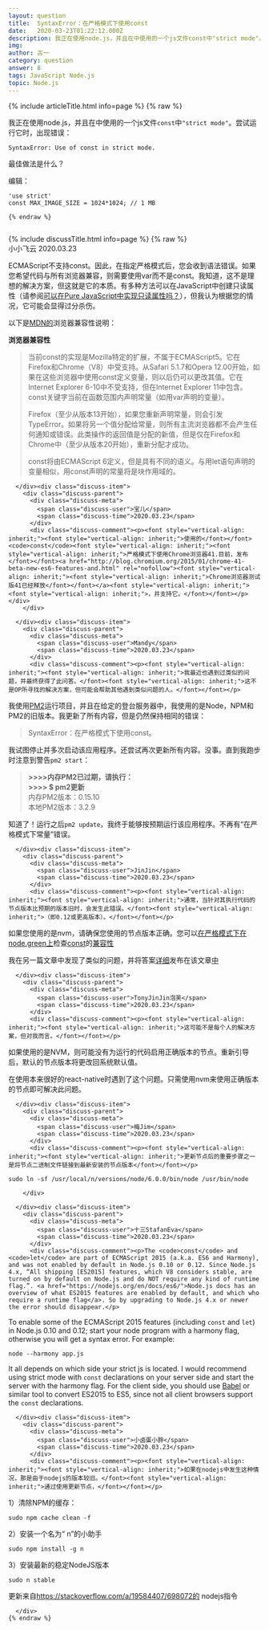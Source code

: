 ```yaml
---
layout: question
title:  SyntaxError：在严格模式下使用const
date:   2020-03-23T01:22:12.000Z
description: 我正在使用node.js，并且在中使用的一个js文件const中"strict mode"。尝试运行它时，出现错误：SyntaxError  Use ...
img: 
author: 古一
category: question
answer: 8
tags: JavaScript Node.js
topic: Node.js
---
```

<div class="article-root">
  <div class="article">
    {% include articleTitle.html info=page %}
    {% raw %}
    <div class="article-content"><p><font style="vertical-align: inherit;"><font style="vertical-align: inherit;">我正在使用node.js，并且在中使用的一个js文件</font></font><code>const</code><font style="vertical-align: inherit;"><font style="vertical-align: inherit;">中</font></font><code>"strict mode"</code><font style="vertical-align: inherit;"><font style="vertical-align: inherit;">。</font><font style="vertical-align: inherit;">尝试运行它时，出现错误：</font></font></p>

<pre><code>SyntaxError: Use of const in strict mode.
</code></pre>

<p><font style="vertical-align: inherit;"><font style="vertical-align: inherit;">最佳做法是什么？</font></font></p>

<p><font style="vertical-align: inherit;"><font style="vertical-align: inherit;">编辑：</font></font></p>

<pre><code>'use strict'<font></font>
const MAX_IMAGE_SIZE = 1024*1024; // 1 MB<font></font>
</code></pre></div>
    {% endraw %}
  </div>
  <p style="height: 0;width:0;overflow: hidden;"> 第2582篇《SyntaxError：在严格模式下使用const》来自Winter(https://github.com/aiyld/aiyld.github.io)的站点</p>
  <div class="discuss-wrapper">
    {% include discussTitle.html info=page %}
    {% raw %}
    <div class="discuss-item">
        <div class="discuss-parent">
          <div class="discuss-meta">
            <span class="discuss-user">小小飞云</span>
            <span class="discuss-time">2020.03.23</span>
          </div>
          <div class="discuss-comment"><p><font style="vertical-align: inherit;"><font style="vertical-align: inherit;">ECMAScript不支持const。</font><font style="vertical-align: inherit;">因此，在指定严格模式后，您会收到语法错误。</font><font style="vertical-align: inherit;">如果您希望代码与所有浏览器兼容，则需要使用var而不是const。</font><font style="vertical-align: inherit;">我知道，这不是理想的解决方案，但这就是它的本质。</font><font style="vertical-align: inherit;">有多种方法可以在JavaScript中创建只读属性（请参阅</font></font><a href="https://stackoverflow.com/questions/366047/can-read-only-properties-be-implemented-in-pure-javascript"><font style="vertical-align: inherit;"><font style="vertical-align: inherit;">可以在Pure JavaScript中实现只读属性吗？</font></font></a><font style="vertical-align: inherit;"><font style="vertical-align: inherit;">），但我认为根据您的情况，它可能会显得过分杀伤。</font></font></p>

<p><font style="vertical-align: inherit;"><font style="vertical-align: inherit;">以下是</font></font><a href="https://developer.mozilla.org/en-US/docs/Web/JavaScript/Reference/Statements/const" rel="nofollow noreferrer"><font style="vertical-align: inherit;"><font style="vertical-align: inherit;">MDN的</font></font></a><font style="vertical-align: inherit;"><font style="vertical-align: inherit;">浏览器兼容性说明</font><font style="vertical-align: inherit;">：</font></font></p>

<p><strong><font style="vertical-align: inherit;"><font style="vertical-align: inherit;">浏览器兼容性</font></font></strong></p>

<blockquote>
  <p><font style="vertical-align: inherit;"><font style="vertical-align: inherit;">当前const的实现是Mozilla特定的扩展，不属于ECMAScript5。它在Firefox和Chrome（V8）中受支持。</font><font style="vertical-align: inherit;">从Safari 5.1.7和Opera 12.00开始，如果在这些浏览器中使用const定义变量，则以后仍可以更改其值。</font><font style="vertical-align: inherit;">它在Internet Explorer 6-10中不受支持，但在Internet Explorer 11中包含。const关键字当前在函数范围内声明常量（如用var声明的变量）。</font></font></p>
  
  <p><font style="vertical-align: inherit;"><font style="vertical-align: inherit;">Firefox（至少从版本13开始），如果您重新声明常量，则会引发TypeError。</font><font style="vertical-align: inherit;">如果将另一个值分配给常量，则所有主流浏览器都不会产生任何通知或错误。</font><font style="vertical-align: inherit;">此类操作的返回值是分配的新值，但是仅在Firefox和Chrome中（至少从版本20开始），重新分配才成功。</font></font></p>
  
  <p><font style="vertical-align: inherit;"><font style="vertical-align: inherit;">const将由ECMAScript 6定义，但是具有不同的语义。</font><font style="vertical-align: inherit;">与用let语句声明的变量相似，用const声明的常量将是块作用域的。</font></font></p>
</blockquote></div>
        </div>
        
      </div><div class="discuss-item">
        <div class="discuss-parent">
          <div class="discuss-meta">
            <span class="discuss-user">宝儿</span>
            <span class="discuss-time">2020.03.23</span>
          </div>
          <div class="discuss-comment"><p><font style="vertical-align: inherit;"><font style="vertical-align: inherit;">使用的</font></font><code>const</code><font style="vertical-align: inherit;"><font style="vertical-align: inherit;">严格模式下使用Chrome浏览器41.目前，发布</font></font><a href="http://blog.chromium.org/2015/01/chrome-41-beta-new-es6-features-and.html" rel="nofollow"><font style="vertical-align: inherit;"><font style="vertical-align: inherit;">Chrome浏览器测试版41已经释放</font></font></a><font style="vertical-align: inherit;"><font style="vertical-align: inherit;">，并支持它。</font></font></p></div>
        </div>
        
      </div><div class="discuss-item">
        <div class="discuss-parent">
          <div class="discuss-meta">
            <span class="discuss-user">Mandy</span>
            <span class="discuss-time">2020.03.23</span>
          </div>
          <div class="discuss-comment"><p><font style="vertical-align: inherit;"><font style="vertical-align: inherit;">我最近也遇到过类似的问题，并最终获得了此问答。</font><font style="vertical-align: inherit;">这不是OP所寻找的解决方案，但可能会帮助其他遇到类似问题的人。</font></font></p>

<p><font style="vertical-align: inherit;"><font style="vertical-align: inherit;">我使用</font></font><a href="http://pm2.keymetrics.io/" rel="nofollow noreferrer"><font style="vertical-align: inherit;"><font style="vertical-align: inherit;">PM2</font></font></a><font style="vertical-align: inherit;"><font style="vertical-align: inherit;">运行项目，并且在给定的登台服务器中，我使用的是Node，NPM和PM2的旧版本。</font><font style="vertical-align: inherit;">我更新了所有内容，但是仍然保持相同的错误：</font></font></p>

<blockquote>
  <p><font style="vertical-align: inherit;"><font style="vertical-align: inherit;">SyntaxError：在严格模式下使用const。</font></font></p>
</blockquote>

<p><font style="vertical-align: inherit;"><font style="vertical-align: inherit;">我试图停止并多次启动该应用程序。</font><font style="vertical-align: inherit;">还尝试再次更新所有内容。</font><font style="vertical-align: inherit;">没事。</font><font style="vertical-align: inherit;">直到我跑步时注意到警告</font></font><code>pm2 start</code><font style="vertical-align: inherit;"><font style="vertical-align: inherit;">：</font></font></p>

<blockquote>
  <p><strong><font style="vertical-align: inherit;"><font style="vertical-align: inherit;">&gt;&gt;&gt;&gt;内存PM2已过期，请执行：</font></font></strong><br>
  <strong><font style="vertical-align: inherit;"><font style="vertical-align: inherit;">&gt;&gt;&gt;&gt; $ pm2更新</font></font></strong><br><font style="vertical-align: inherit;"><font style="vertical-align: inherit;"> 
  内存PM2版本：0.15.10 </font></font><br><font style="vertical-align: inherit;"><font style="vertical-align: inherit;">
  本地PM2版本：3.2.9</font></font></p>
</blockquote>

<p><font style="vertical-align: inherit;"><font style="vertical-align: inherit;">知道了！</font><font style="vertical-align: inherit;">运行之后</font></font><code>pm2 update</code><font style="vertical-align: inherit;"><font style="vertical-align: inherit;">，我终于能够按预期运行该应用程序。</font><font style="vertical-align: inherit;">不再有“在严格模式下常量”错误。</font></font></p></div>
        </div>
        
      </div><div class="discuss-item">
        <div class="discuss-parent">
          <div class="discuss-meta">
            <span class="discuss-user">JinJin</span>
            <span class="discuss-time">2020.03.23</span>
          </div>
          <div class="discuss-comment"><p><font style="vertical-align: inherit;"><font style="vertical-align: inherit;">通常，当针对其执行代码的节点版本比预期的版本旧时，会发生此错误。</font><font style="vertical-align: inherit;">（即0.12或更高版本）。</font></font></p>

<p><font style="vertical-align: inherit;"><font style="vertical-align: inherit;">如果您使用的是nvm，请确保您使用的节点版本正确。</font><font style="vertical-align: inherit;">您可以</font><a href="http://node.green/#ES2015-bindings-const-redefining-a-const--strict-mode-" rel="noreferrer"><font style="vertical-align: inherit;">在严格模式下在node.green上</font></a><font style="vertical-align: inherit;">检查</font><a href="http://node.green/#ES2015-bindings-const-redefining-a-const--strict-mode-" rel="noreferrer"><font style="vertical-align: inherit;">const</font></a><font style="vertical-align: inherit;">的</font></font><a href="http://node.green/#ES2015-bindings-const-redefining-a-const--strict-mode-" rel="noreferrer"><font style="vertical-align: inherit;"><font style="vertical-align: inherit;">兼容性</font></font></a> </p>

<p><font style="vertical-align: inherit;"><font style="vertical-align: inherit;">我在另一篇文章中发现了类似的问题，并将答案</font><a href="https://stackoverflow.com/questions/43932038/husky-giving-error-syntaxerror-use-of-const-in-strict-mode/44168690#44168690"><font style="vertical-align: inherit;">详细</font></a><font style="vertical-align: inherit;">发布在该文章</font></font><a href="https://stackoverflow.com/questions/43932038/husky-giving-error-syntaxerror-use-of-const-in-strict-mode/44168690#44168690"><font style="vertical-align: inherit;"><font style="vertical-align: inherit;">中</font></font></a></p></div>
        </div>
        
      </div><div class="discuss-item">
        <div class="discuss-parent">
          <div class="discuss-meta">
            <span class="discuss-user">TonyJinJin泡芙</span>
            <span class="discuss-time">2020.03.23</span>
          </div>
          <div class="discuss-comment"><p><font style="vertical-align: inherit;"><font style="vertical-align: inherit;">这可能不是每个人的解决方案，但对我而言。</font></font></p>

<p><font style="vertical-align: inherit;"><font style="vertical-align: inherit;">如果使用的是NVM，则可能没有为运行的代码启用正确版本的节点。</font><font style="vertical-align: inherit;">重新引导后，默认的节点版本将更改回系统默认值。</font></font></p>

<p><font style="vertical-align: inherit;"><font style="vertical-align: inherit;">在使用本来很好的react-native时遇到了这个问题。</font><font style="vertical-align: inherit;">只需使用nvm来使用正确版本的节点即可解决此问题。</font></font></p></div>
        </div>
        
      </div><div class="discuss-item">
        <div class="discuss-parent">
          <div class="discuss-meta">
            <span class="discuss-user">梅Jim</span>
            <span class="discuss-time">2020.03.23</span>
          </div>
          <div class="discuss-comment"><p><font style="vertical-align: inherit;"><font style="vertical-align: inherit;">更新节点后的重要步骤之一是将节点二进制文件链接到最新安装的节点版本</font></font></p>

<pre><code>sudo ln -sf /usr/local/n/versions/node/6.0.0/bin/node /usr/bin/node  
</code></pre></div>
        </div>
        
      </div><div class="discuss-item">
        <div class="discuss-parent">
          <div class="discuss-meta">
            <span class="discuss-user">十三StafanEva</span>
            <span class="discuss-time">2020.03.23</span>
          </div>
          <div class="discuss-comment"><p>The <code>const</code> and <code>let</code> are part of ECMAScript 2015 (a.k.a. ES6 and Harmony), and was not enabled by default in Node.js 0.10 or 0.12. Since Node.js 4.x, “All shipping [ES2015] features, which V8 considers stable, are turned on by default on Node.js and do NOT require any kind of runtime flag.”. <a href="https://nodejs.org/en/docs/es6/">Node.js docs has an overview of what ES2015 features are enabled by default, and which who require a runtime flag</a>. So by upgrading to Node.js 4.x or newer the error should disappear.</p>

<p>To enable some of the ECMAScript 2015 features (including <code>const</code> and <code>let</code>) in Node.js 0.10 and 0.12; start your node program with a harmony flag, otherwise you will get a syntax error. For example:</p>

<pre><code>node --harmony app.js
</code></pre>

<p>It all depends on which side your strict js is located. I would recommend using strict mode with <code>const</code> declarations on your server side and start the server with the harmony flag. For the client side, you should use <a href="http://babeljs.io/">Babel</a> or similar tool to convert ES2015 to ES5, since not all client browsers support the <code>const</code> declarations.</p></div>
        </div>
        
      </div><div class="discuss-item">
        <div class="discuss-parent">
          <div class="discuss-meta">
            <span class="discuss-user">小卤蛋小胖</span>
            <span class="discuss-time">2020.03.23</span>
          </div>
          <div class="discuss-comment"><p><font style="vertical-align: inherit;"><font style="vertical-align: inherit;">如果在nodejs中发生这种情况，那是由于nodejs的版本较旧。</font><font style="vertical-align: inherit;">通过使用更新节点，</font></font></p>

<p><font style="vertical-align: inherit;"><font style="vertical-align: inherit;">1）清除NPM的缓存：</font></font></p>

<pre><code>sudo npm cache clean -f
</code></pre>

<p><font style="vertical-align: inherit;"><font style="vertical-align: inherit;">2）安装一个名为“ n”的小助手</font></font></p>

<pre><code>sudo npm install -g n
</code></pre>

<p><font style="vertical-align: inherit;"><font style="vertical-align: inherit;">3）安装最新的稳定NodeJS版本</font></font></p>

<pre><code>sudo n stable
</code></pre>

<p><font style="vertical-align: inherit;"><font style="vertical-align: inherit;">更新来自</font><a href="https://stackoverflow.com/a/19584407/698072"><font style="vertical-align: inherit;">https://stackoverflow.com/a/19584407/698072的</font></a><font style="vertical-align: inherit;"> nodejs指令</font></font><a href="https://stackoverflow.com/a/19584407/698072"><font style="vertical-align: inherit;"></font></a></p></div>
        </div>
        
      </div>
    {% endraw %}
  </div>
<div>
